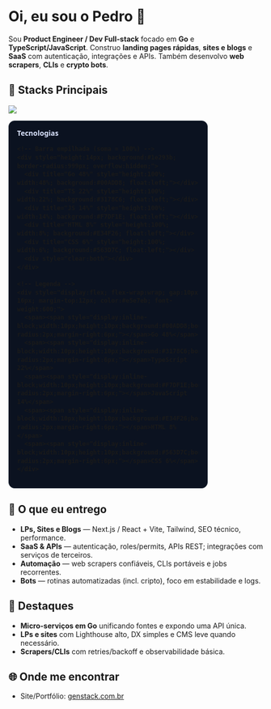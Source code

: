 <h1 align="left">Oi, eu sou o Pedro 👋</h1>

<p align="left">
Sou <b>Product Engineer / Dev Full-stack</b> focado em <b>Go</b> e <b>TypeScript/JavaScript</b>.
Construo <b>landing pages rápidas</b>, <b>sites e blogs</b> e <b>SaaS</b> com autenticação, integrações e APIs.
Também desenvolvo <b>web scrapers</b>, <b>CLIs</b> e <b>crypto bots</b>.
</p>

## 🔧 Stacks Principais
<p>
  <img src="https://skillicons.dev/icons?i=go,ts,js,react,nextjs,vite,tailwind,html,css&perline=10" />
</p>

<!-- TECNOLOGIAS (barra empilhada com legenda) -->
<div align="left" style="font:600 14px/1.4 system-ui, -apple-system, Segoe UI, Roboto, Arial;">
  <div style="background:#0b1220; border:1px solid #1f2937; border-radius:12px; padding:14px 16px; width:360px; max-width:100%;">
    <div style="color:#dbe4ff; font-weight:700; margin-bottom:10px;">Tecnologias</div>

    <!-- Barra empilhada (soma = 100%) -->
    <div style="height:14px; background:#1e293b; border-radius:999px; overflow:hidden;">
      <div title="Go 48%" style="height:100%; width:48%; background:#00ADD8; float:left;"></div>
      <div title="TS 22%" style="height:100%; width:22%; background:#3178C6; float:left;"></div>
      <div title="JS 14%" style="height:100%; width:14%; background:#F7DF1E; float:left;"></div>
      <div title="HTML 8%" style="height:100%; width:8%; background:#E34F26; float:left;"></div>
      <div title="CSS 6%" style="height:100%; width:6%; background:#563D7C; float:left;"></div>
      <div style="clear:both"></div>
    </div>

    <!-- Legenda -->
    <div style="display:flex; flex-wrap:wrap; gap:10px 16px; margin-top:12px; color:#e5e7eb; font-weight:600;">
      <span><span style="display:inline-block;width:10px;height:10px;background:#00ADD8;border-radius:2px;margin-right:6px;"></span>Go 48%</span>
      <span><span style="display:inline-block;width:10px;height:10px;background:#3178C6;border-radius:2px;margin-right:6px;"></span>TypeScript 22%</span>
      <span><span style="display:inline-block;width:10px;height:10px;background:#F7DF1E;border-radius:2px;margin-right:6px;"></span>JavaScript 14%</span>
      <span><span style="display:inline-block;width:10px;height:10px;background:#E34F26;border-radius:2px;margin-right:6px;"></span>HTML 8%</span>
      <span><span style="display:inline-block;width:10px;height:10px;background:#563D7C;border-radius:2px;margin-right:6px;"></span>CSS 6%</span>
    </div>
  </div>
</div>

## 🚀 O que eu entrego
- **LPs, Sites e Blogs** — Next.js / React + Vite, Tailwind, SEO técnico, performance.
- **SaaS & APIs** — autenticação, roles/permits, APIs REST; integrações com serviços de terceiros.
- **Automação** — web scrapers confiáveis, CLIs portáveis e jobs recorrentes.
- **Bots** — rotinas automatizadas (incl. cripto), foco em estabilidade e logs.

## 📌 Destaques
- **Micro-serviços em Go** unificando fontes e expondo uma API única.
- **LPs e sites** com Lighthouse alto, DX simples e CMS leve quando necessário.
- **Scrapers/CLIs** com retries/backoff e observabilidade básica.

## 🌐 Onde me encontrar
- Site/Portfólio: <a href="https://www.genstack.com.br">genstack.com.br</a>

<!-- Dica: fixe 6 repositórios nos "Pins" (ex.: LP, SaaS, API Go, scraper, CLI, bot). -->
